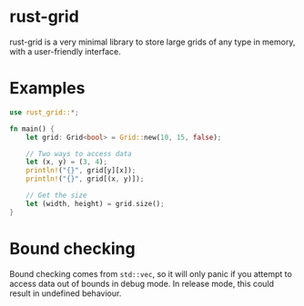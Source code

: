 # rust-grid

rust-grid is a very minimal library to store large grids of any type in memory, with a user-friendly interface.

# Examples
```rs
use rust_grid::*;

fn main() {
    let grid: Grid<bool> = Grid::new(10, 15, false);

    // Two ways to access data
    let (x, y) = (3, 4);
    println!("{}", grid[y][x]);
    println!("{}", grid[(x, y)]);

    // Get the size
    let (width, height) = grid.size();
}
```

# Bound checking
Bound checking comes from `std::vec`, so it will only panic if you attempt to access data out
of bounds in debug mode. In release mode, this could result in undefined behaviour.
